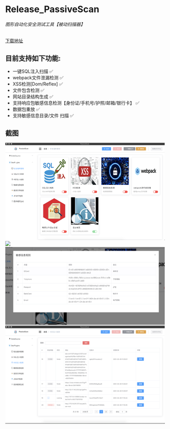 # Release_PassiveScan
###### 图形自动化安全测试工具【被动扫描器】

[下载地址](https://github.com/yu2lulu/Release_PassiveScan/releases/)

## 目前支持如下功能:
- 一键SQL注入扫描 ✅
- webpack文件泄漏检测 ✅
- XSS检测[Dom/Reflex] ✅
- 文件包含检测 ✅
- 网站目录结构生成 ✅
- 支持响应包敏感信息检测【身份证/手机号/护照/邮箱/银行卡】 ✅
- 数据包重放 ✅
- 支持敏感信息目录/文件 扫描 ✅

## 截图
![](https://github.com/yu2lulu/Release_PassiveScan/blob/main/img/secplugins.jpg)
![](https://github.com/yu2lulu/Release_PassiveScan/blob/main/img/model.jpg)
![](https://github.com/yu2lulu/Release_PassiveScan/blob/main/img/sensiveRule.jpg)
![](https://github.com/yu2lulu/Release_PassiveScan/blob/main/img/xss.png)





